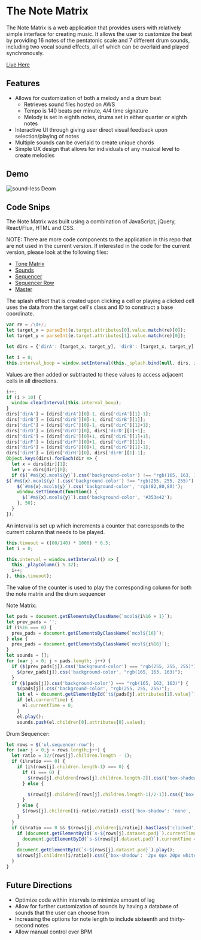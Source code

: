 # The Note Matrix

The Note Matrix is a web application that provides users with relatively simple interface for creating music. It allows the user to customize the beat by providing 16 notes of the pentatonic scale and 7 different drum sounds, including two vocal sound effects, all of which can be overlaid and played synchronously.

[Live Here][url]

## Features
* Allows for customization of both a melody and a drum beat
  * Retrieves sound files hosted on AWS
  * Tempo is 140 beats per minute, 4/4 time signature
  * Melody is set in eighth notes, drums set in either quarter or eighth notes
* Interactive UI through giving user direct visual feedback upon selection/playing of notes
* Multiple sounds can be overlaid to create unique chords
* Simple UX design that allows for individuals of any musical level to create melodies

## Demo
![sound-less Deom][gif]

## Code Snips
The Note Matrix was built using a combination of JavaScript, jQuery, React/Flux, HTML and CSS.

NOTE: There are more code components to the application in this repo that are not used in the current version. If interested in the code for the current version, please look at the following files:
* [Tone Matrix](/frontend/components/tonematrix.jsx)
* [Sounds](/frontend/components/sounds.jsx)
* [Sequencer](/frontend/components/sequencer.jsx)
* [Sequencer Row](/frontend/components/seq_row.jsx)
* [Master](/frontend/components/drum_machine.jsx)

The splash effect that is created upon clicking a cell or playing a clicked cell uses the data from the target cell's class and ID to construct a base coordinate.
```javascript
var re = /\d+/;
let target_x = parseInt(e.target.attributes[0].value.match(re)[0]);
let target_y = parseInt(e.target.attributes[1].value.match(re)[0]);

let dirs = {'dirA': [target_x, target_y], 'dirB': [target_x, target_y], 'dirC': [target_x, target_y], 'dirE': [target_x, target_y], 'dirF': [target_x, target_y], 'dirG': [target_x, target_y], 'dirH': [target_x, target_y], 'dirD': [target_x, target_y]};

let i = 0;
this.interval_boop = window.setInterval(this._splash.bind(null, dirs, i), 50);
```
Values are then added or subtracted to these values to access adjacent cells in all directions.
```javascript
i++;
if (i > 10) {
  window.clearInterval(this.interval_boop);
}
dirs['dirA'] = [dirs['dirA'][0]-1, dirs['dirA'][1]-1];
dirs['dirB'] = [dirs['dirB'][0]-1, dirs['dirB'][1]];
dirs['dirC'] = [dirs['dirC'][0]-1, dirs['dirC'][1]+1];
dirs['dirD'] = [dirs['dirD'][0], dirs['dirD'][1]+1];
dirs['dirE'] = [dirs['dirE'][0]+1, dirs['dirE'][1]+1];
dirs['dirF'] = [dirs['dirF'][0]+1, dirs['dirF'][1]];
dirs['dirG'] = [dirs['dirG'][0]+1, dirs['dirG'][1]-1];
dirs['dirH'] = [dirs['dirH'][0], dirs['dirH'][1]-1];
Object.keys(dirs).forEach(dir => {
  let x = dirs[dir][1];
  let y = dirs[dir][0];
  if ($(`#m${x}.mcol${y}`).css('background-color') !== "rgb(165, 163, 163)" &&
$(`#m${x}.mcol${y}`).css('background-color') !== "rgb(255, 255, 255)") {
    $(`#m${x}.mcol${y}`).css('background-color', 'rgb(82,80,80)');
    window.setTimeout(function() {
      $(`#m${x}.mcol${y}`).css('background-color', '#353e42');
    }, 50);
  }
});
```
An interval is set up which increments a counter that corresponds to the current column that needs to be played.
```javascript
this.timeout = ((60/140) * 1000) * 0.5;
let i = 0;

this.interval = window.setInterval(() => {
  this._playColumn(i % 32);
  i++;
}, this.timeout);
```

The value of the counter is used to play the corresponding column for both the note matrix and the drum sequencer

Note Matrix:
```javascript
let pads = document.getElementsByClassName(`mcol${i%16 + 1}`);
let prev_pads = '';
if (i%16 === 0) {
  prev_pads = document.getElementsByClassName(`mcol${16}`);
} else {
  prev_pads = document.getElementsByClassName(`mcol${i%16}`);
}
let sounds = [];
for (var j = 0; j < pads.length; j++) {
  if ($(prev_pads[j]).css('background-color') === "rgb(255, 255, 255)") {
    $(prev_pads[j]).css('background-color', "rgb(165, 163, 163)");
  }
  if ($(pads[j]).css('background-color') === "rgb(165, 163, 163)") {
    $(pads[j]).css('background-color', "rgb(255, 255, 255)");
    let el = document.getElementById(`t${pads[j].attributes[1].value}`);
    if (el.currentTime) {
      el.currentTime = 0;
    }
    el.play();
    sounds.push(el.children[0].attributes[0].value);

```

Drum Sequencer:
```javascript
let rows = $('ul.sequencer-row');
for (var j = 0;j < rows.length;j++) {
  let ratio = 32/(rows[j].children.length - 1);
  if (i%ratio === 0) {
    if (i%(rows[j].children.length-1) === 0) {
      if (i === 0) {
        $(rows[j].children[rows[j].children.length-2]).css({'box-shadow': 'none', 'background': ''});
      } else {

        $(rows[j].children[(rows[j].children.length-1)/2-1]).css({'box-shadow': 'none', 'background': ''});
      }
    } else {
      $(rows[j].children[(i-ratio)/ratio]).css({'box-shadow': 'none', 'background': ''});
    }
  }
  if (i%ratio === 0 && $(rows[j].children[i/ratio]).hasClass('clicked')) {
    if (document.getElementById(`s-${rows[j].dataset.pad}`).currentTime) {
      document.getElementById(`s-${rows[j].dataset.pad}`).currentTime = 0;
    }
    document.getElementById(`s-${rows[j].dataset.pad}`).play();
    $(rows[j].children[i/ratio]).css({'box-shadow': '2px 0px 20px white', 'background': 'lime'});
  }
}
```

## Future Directions
* Optimize code within intervals to minimize amount of lag
* Allow for further customization of sounds by having a database of sounds that the user can choose from
* Increasing the options for note length to include sixteenth and thirty-second notes
* Allow manual control over BPM




[url]: <http://notematrix.herokuapp.com>
[gif]: <http://g.recordit.co/wT7dpZvn8C.gif>
